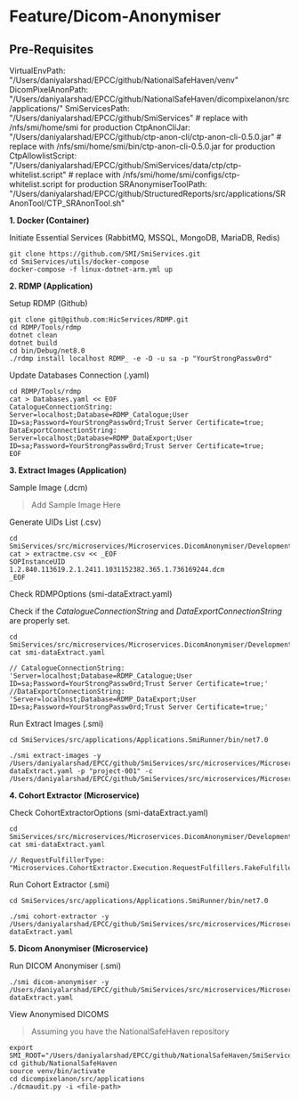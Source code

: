 # Feature/Dicom-Anonymiser

## Pre-Requisites

  VirtualEnvPath: "/Users/daniyalarshad/EPCC/github/NationalSafeHaven/venv"
  DicomPixelAnonPath: "/Users/daniyalarshad/EPCC/github/NationalSafeHaven/dicompixelanon/src/applications/"
  SmiServicesPath: "/Users/daniyalarshad/EPCC/github/SmiServices" # replace with /nfs/smi/home/smi for production
  CtpAnonCliJar: "/Users/daniyalarshad/EPCC/github/ctp-anon-cli/ctp-anon-cli-0.5.0.jar" # replace with /nfs/smi/home/smi/bin/ctp-anon-cli-0.5.0.jar for production
  CtpAllowlistScript: "/Users/daniyalarshad/EPCC/github/SmiServices/data/ctp/ctp-whitelist.script" # replace with /nfs/smi/home/smi/configs/ctp-whitelist.script for production
  SRAnonymiserToolPath: "/Users/daniyalarshad/EPCC/github/StructuredReports/src/applications/SRAnonTool/CTP_SRAnonTool.sh"

**1. Docker (Container)**
   
Initiate Essential Services (RabbitMQ, MSSQL, MongoDB, MariaDB, Redis)

```
git clone https://github.com/SMI/SmiServices.git
cd SmiServices/utils/docker-compose
docker-compose -f linux-dotnet-arm.yml up
```

**2. RDMP (Application)**

Setup RDMP (Github)

```
git clone git@github.com:HicServices/RDMP.git
cd RDMP/Tools/rdmp
dotnet clean
dotnet build
cd bin/Debug/net8.0
./rdmp install localhost RDMP_ -e -D -u sa -p "YourStrongPassw0rd"
```

Update Databases Connection (.yaml)

```
cd RDMP/Tools/rdmp
cat > Databases.yaml << EOF
CatalogueConnectionString: Server=localhost;Database=RDMP_Catalogue;User ID=sa;Password=YourStrongPassw0rd;Trust Server Certificate=true;
DataExportConnectionString: Server=localhost;Database=RDMP_DataExport;User ID=sa;Password=YourStrongPassw0rd;Trust Server Certificate=true;
EOF
```

**3. Extract Images (Application)**

Sample Image (.dcm)

> Add Sample Image Here

Generate UIDs List (.csv)

```
cd SmiServices/src/microservices/Microservices.DicomAnonymiser/Development/AnonymiserData/extractRoot
cat > extractme.csv << _EOF 
SOPInstanceUID
1.2.840.113619.2.1.2411.1031152382.365.1.736169244.dcm
_EOF
```

Check RDMPOptions (smi-dataExtract.yaml)

Check if the _CatalogueConnectionString_ and _DataExportConnectionString_ are properly set.

```
cd SmiServices/src/microservices/Microservices.DicomAnonymiser/Development/AnonymiserConfig/
cat smi-dataExtract.yaml

// CatalogueConnectionString: 'Server=localhost;Database=RDMP_Catalogue;User ID=sa;Password=YourStrongPassw0rd;Trust Server Certificate=true;'
//DataExportConnectionString: 'Server=localhost;Database=RDMP_DataExport;User ID=sa;Password=YourStrongPassw0rd;Trust Server Certificate=true;'
```

Run Extract Images (.smi)

```
cd SmiServices/src/applications/Applications.SmiRunner/bin/net7.0

./smi extract-images -y /Users/daniyalarshad/EPCC/github/SmiServices/src/microservices/Microservices.DicomAnonymiser/Development/AnonymiserConfig/smi-dataExtract.yaml -p "project-001" -c /Users/daniyalarshad/EPCC/github/SmiServices/src/microservices/Microservices.DicomAnonymiser/Development/AnonymiserData/extractRoot/extractme.csv
```

**4. Cohort Extractor (Microservice)**

Check CohortExtractorOptions (smi-dataExtract.yaml)

```
cd SmiServices/src/microservices/Microservices.DicomAnonymiser/Development/AnonymiserConfig/
cat smi-dataExtract.yaml

// RequestFulfillerType: "Microservices.CohortExtractor.Execution.RequestFulfillers.FakeFulfiller"
```

Run Cohort Extractor (.smi)

```
cd SmiServices/src/applications/Applications.SmiRunner/bin/net7.0

./smi cohort-extractor -y /Users/daniyalarshad/EPCC/github/SmiServices/src/microservices/Microservices.DicomAnonymiser/Development/AnonymiserConfig/smi-dataExtract.yaml
```

**5. Dicom Anonymiser (Microservice)**

Run DICOM Anonymiser (.smi)

```
./smi dicom-anonymiser -y /Users/daniyalarshad/EPCC/github/SmiServices/src/microservices/Microservices.DicomAnonymiser/Development/AnonymiserConfig/smi-dataExtract.yaml
```

View Anonymised DICOMS

> Assuming you have the NationalSafeHaven repository

```
export SMI_ROOT="/Users/daniyalarshad/EPCC/github/NationalSafeHaven/SmiServices"
cd github/NationalSafeHaven
source venv/bin/activate
cd dicompixelanon/src/applications
./dcmaudit.py -i <file-path>
```